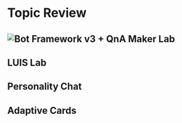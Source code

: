 # Topic Review
## ![Bot Framework v3 + QnA Maker Lab](https://github.com/jCho23/BotWorkshop)
## LUIS Lab
## Personality Chat
## Adaptive Cards 
